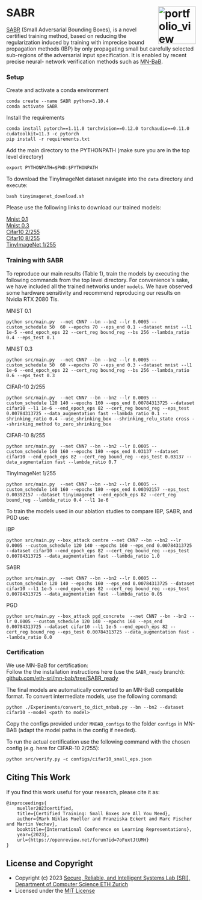 SABR <img width="100" alt="portfolio_view" align="right" src="http://safeai.ethz.ch/img/sri-logo.svg">
======== 
[SABR](https://openreview.net/forum?id=7oFuxtJtUMH) (Small Adversarial Bounding Boxes), is a novel certified training method, 
based on reducing the regularization induced by training with imprecise bound propagation methods (IBP) by only propagating 
small but carefully selected sub-regions of the adversarial input specification. It is enabled by recent precise neural-
network verification methods such as [MN-BaB](https://www.sri.inf.ethz.ch/publications/ferrari2022complete).


### Setup
Create and activate a conda environment
```
conda create --name SABR python=3.10.4
conda activate SABR
```
Install the requirements
```
conda install pytorch==1.11.0 torchvision==0.12.0 torchaudio==0.11.0 cudatoolkit=11.3 -c pytorch
pip install -r requirements.txt
```

Add the main directory to the PYTHONPATH (make sure you are in the top level directory)
```
export PYTHONPATH=$PWD:$PYTHONPATH
```

To download the TinyImageNet dataset navigate into the `data` directory and execute:
```
bash tinyimagenet_download.sh
```

Please use the following links to download our trained models:

[Mnist 0.1](https://files.sri.inf.ethz.ch/sabr/SABR_mnist_01_best.pynet)  
[Mnist 0.3](https://files.sri.inf.ethz.ch/sabr/SABR_mnist_01_best.pynet)  
[Cifar10 2/255](https://files.sri.inf.ethz.ch/sabr/SABR_cifar10_2_best.pynet)  
[Cifar10 8/255](https://files.sri.inf.ethz.ch/sabr/SABR_cifar10_8_best.pynet)  
[TinyImageNet 1/255](https://files.sri.inf.ethz.ch/sabr/SABR_TIN_1_best.pynet)  

### Training with SABR
To reproduce our main results (Table 1), train the models by executing the following commands from the top level directory.
For convenience's sake, we have included all the trained networks under `models`.
We have observed some hardware sensitivity and recommend reproducing our results on Nvidia RTX 2080 Tis.

MNIST 0.1
```
python src/main.py  --net CNN7 --bn --bn2 --lr 0.0005 --custom_schedule 50  60 --epochs 70 --eps_end 0.1 --dataset mnist --l1 1e-5 --end_epoch_eps 22 --cert_reg bound_reg --bs 256 --lambda_ratio 0.4 --eps_test 0.1
```

MNIST 0.3
```
python src/main.py  --net CNN7 --bn --bn2 --lr 0.0005 --custom_schedule 50  60 --epochs 70 --eps_end 0.3 --dataset mnist --l1 1e-6 --end_epoch_eps 22 --cert_reg bound_reg --bs 256 --lambda_ratio 0.6 --eps_test 0.3
```

CIFAR-10 2/255
```
python src/main.py  --net CNN7 --bn --bn2 --lr 0.0005 --custom_schedule 120 140 --epochs 160 --eps_end 0.00784313725 --dataset cifar10 --l1 1e-6 --end_epoch_eps 82 --cert_reg bound_reg --eps_test 0.00784313725 --data_augmentation fast --lambda_ratio 0.1 --shrinking_ratio 0.4 --use_shrinking_box --shrinking_relu_state cross --shrinking_method to_zero_shrinking_box
```

CIFAR-10 8/255
```
python src/main.py  --net CNN7 --bn --bn2 --lr 0.0005 --custom_schedule 140 160 --epochs 180 --eps_end 0.03137 --dataset cifar10 --end_epoch_eps 82 --cert_reg bound_reg --eps_test 0.03137 --data_augmentation fast --lambda_ratio 0.7
```

TinyImageNet 1/255
```
python src/main.py  --net CNN7 --bn --bn2 --lr 0.0005 --custom_schedule 140 160 --epochs 180 --eps_end 0.00392157 --eps_test 0.00392157 --dataset tinyimagenet --end_epoch_eps 82 --cert_reg bound_reg --lambda_ratio 0.4 --l1 1e-6
```


To train the models used in our ablation studies to compare IBP, SABR, and PGD use:

IBP
```
python src/main.py --box_attack centre --net CNN7 --bn --bn2 --lr 0.0005 --custom_schedule 120 140 --epochs 160 --eps_end 0.00784313725 --dataset cifar10 --end_epoch_eps 82 --cert_reg bound_reg --eps_test 0.00784313725 --data_augmentation fast --lambda_ratio 1.0
```

SABR
```
python src/main.py  --net CNN7 --bn --bn2 --lr 0.0005 --custom_schedule 120 140 --epochs 160 --eps_end 0.00784313725 --dataset cifar10 --l1 1e-5 --end_epoch_eps 82 --cert_reg bound_reg --eps_test 0.00784313725 --data_augmentation fast --lambda_ratio 0.05
```

PGD
```
python src/main.py --box_attack pgd_concrete  --net CNN7 --bn --bn2 --lr 0.0005 --custom_schedule 120 140 --epochs 160 --eps_end 0.00784313725 --dataset cifar10 --l1 1e-5 --end_epoch_eps 82 --cert_reg bound_reg --eps_test 0.00784313725 --data_augmentation fast --lambda_ratio 0.0
```

### Certification
We use MN-BaB for certification:  
Follow the the installation instructions here (use the `SABR_ready` branch):  
[github.com/eth-sri/mn-bab/tree/SABR_ready](https://github.com/eth-sri/mn-bab/tree/SABR_ready)

The final models are automatically converted to an MN-BaB compatible format. To convert intermediate models, use the following command:
```
python ./Experiments/convert_to_dict_mnbab.py --bn --bn2 --dataset cifar10 --model <path to model>
```

Copy the configs provided under `MNBAB_configs` to the folder `configs` in MN-BAB (adapt the model paths in the config if needed).  

To run the actual certification use the following command with the chosen config (e.g. here for CIFAR-10 2/255):
```
python src/verify.py -c configs/cifar10_small_eps.json
```

Citing This Work
----------------------

If you find this work useful for your research, please cite it as:

```
@inproceedings{
    mueller2023certified,
    title={Certified Training: Small Boxes are All You Need},
    author={Mark Niklas Mueller and Franziska Eckert and Marc Fischer and Martin Vechev},
    booktitle={International Conference on Learning Representations},
    year={2023},
    url={https://openreview.net/forum?id=7oFuxtJtUMH}
}
```

License and Copyright
---------------------

* Copyright (c) 2023 [Secure, Reliable, and Intelligent Systems Lab (SRI), Department of Computer Science ETH Zurich](https://www.sri.inf.ethz.ch/)
* Licensed under the [MIT License](LICENCE)
